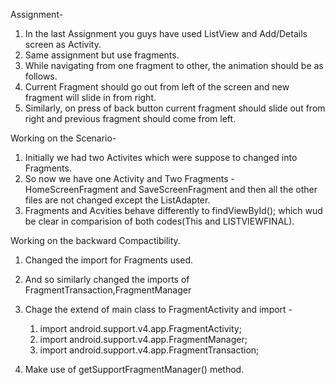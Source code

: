 
Assignment-

1. In the last Assignment you guys have used ListView and Add/Details screen as Activity.
2. Same assignment but use fragments.
3. While navigating from one fragment to other, the animation should be as follows.
4. Current Fragment should go out from left of the screen and new fragment will slide in from right.
5. Similarly, on press of back button current fragment should slide out from right and previous fragment should come from left.

Working on the Scenario-

1. Initially we had two Activites which were suppose to changed into Fragments.
2. So now we have one Activity and Two Fragments - HomeScreenFragment and SaveScreenFragment and then all the other files are not changed except the ListAdapter.
3. Fragments and Acvities behave differently to findViewById(); which wud be clear in comparision of both codes(This and LISTVIEWFINAL).

Working on the backward Compactibility.

1. Changed the import for Fragments used.
2. And so similarly changed the imports of FragmentTransaction,FragmentManager
3. Chage the extend of main class  to FragmentActivity and import - 

   1. import android.support.v4.app.FragmentActivity;
   2. import android.support.v4.app.FragmentManager;
   3. import android.support.v4.app.FragmentTransaction;
   
4. Make use of getSupportFragmentManager() method.



